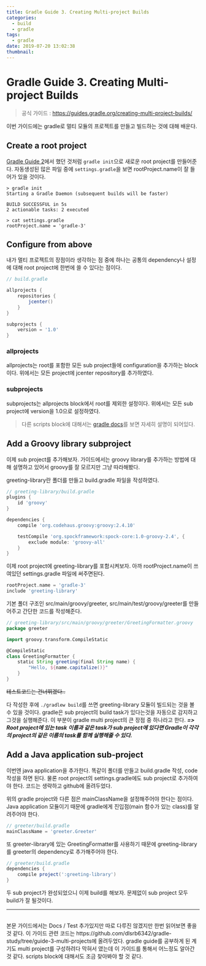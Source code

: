 ```yaml
---
title: Gradle Guide 3. Creating Multi-project Builds
categories:
  - build
  - gradle
tags:
  - gradle
date: 2019-07-20 13:02:38
thumbnail:
---
```


# Gradle Guide 3. Creating Multi-project Builds
> 공식 가이드 : https://guides.gradle.org/creating-multi-project-builds/

이번 가이드에는 gradle로 멀티 모듈의 프로젝트를 만들고 빌드하는 것에 대해 배운다.

## Create a root project
[Gradle Guide 2](https://dlsrb6342.github.io/2019/07/14/Gradle-Guide-2-Create-new-Gradle-builds/)에서 했던 것처럼 `gradle init`으로 새로운 root project를 만들어준다. 자동생성된 많은 파일 중에 `settings.gradle`을 보면 rootProject.name이 잘 들어가 있을 것이다.

```console
> gradle init
Starting a Gradle Daemon (subsequent builds will be faster)

BUILD SUCCESSFUL in 5s
2 actionable tasks: 2 executed

> cat settings.gradle
rootProject.name = 'gradle-3'
```

## Configure from above
내가 멀티 프로젝트의 장점이라 생각하는 점 중에 하나는 공통의 dependency나 설정에 대해 root project에 한번에 쓸 수 있다는 점이다. 
```groovy
// build.gradle

allprojects {
    repositories {
        jcenter()
    }
}

subprojects {
    version = '1.0'
}

```
### allprojects
allprojects는 root를 포함한 모든 sub project들에 configuration을 추가하는 block이다. 위에서는 모든 project에 jcenter repository를 추가하였다.

### subprojects
subprojects는 allprojects block에서 root를 제외한 설정이다. 위에서는 모든 sub project에 version을 1.0으로 설정하였다. 
> 다른 scripts block에 대해서는 [gradle docs](https://docs.gradle.org/current/dsl/org.gradle.api.Project.html#N159F0)를 보면 자세히 설명이 되어있다. 


## Add a Groovy library subproject
이제 sub project를 추가해보자. 가이드에서는 groovy library를 추가하는 방법에 대해 설명하고 있어서 groovy를 잘 모르지만 그냥 따라해봤다.

greeting-library란 폴더를 만들고 build.gradle 파일을 작성하였다.
```groovy
// greeting-library/build.gradle
plugins {
    id 'groovy'
}

dependencies {
    compile 'org.codehaus.groovy:groovy:2.4.10'

    testCompile 'org.spockframework:spock-core:1.0-groovy-2.4', {
        exclude module: 'groovy-all'
    }
}
```

이제 root project에 greeting-library를 포함시켜보자. 아까 rootProject.name이 쓰여있던 settings.gradle 파일에 써주면된다.
```groovy
rootProject.name = 'gradle-3'
include 'greeting-library'
```

기본 폴더 구조인 src/main/groovy/greeter, src/main/test/groovy/greeter를 만들어주고 간단한 코드를 작성해준다. 
```groovy
// greeting-library/src/main/groovy/greeter/GreetingFormatter.groovy
package greeter

import groovy.transform.CompileStatic

@CompileStatic
class GreetingFormatter {
    static String greeting(final String name) {
        "Hello, ${name.capitalize()}"
    }
}
```
~~테스트코드는 건너뛰겠다..~~

다 작성한 후에 `./gradlew build`를 쓰면 greeting-library 모듈이 빌드되는 것을 볼 수 있을 것이다. gradle은 sub project의 build task가 있다는것을 자동으로 감지하고 그것을 실행해준다. 이 부분이 gradle multi project의 큰 장점 중 하나라고 한다.
***=> Root project에 있는 task 이름과 같은 task가 sub project에 있다면 Gradle이 각각의 project의 같은 이름의 task를 함께 실행해줄 수 있다.***

## Add a Java application sub-project
이번엔 java application을 추가한다. 똑같이 폴더를 만들고 build.gradle 작성, code 작성을 하면 된다. 물론 root project의 settings.gradle에도 sub project로 추가하여야 한다. 코드는 생략하고 github에 올려두었다.

위의 gradle project와 다른 점은 mainClassName을 설정해주어야 한다는 점이다. Java application 모듈이기 때문에 gradle에게 진입점(main 함수가 있는 class)를 알려주어야 한다.
```groovy
// greeter/build.gradle
mainClassName = 'greeter.Greeter'
```

또 greeter-library에 있는 GreetingFormatter를 사용하기 때문에 greeting-library를 greeter의 dependency로 추가해주어야 한다.
```groovy
// greeter/build.gradle
dependencies {
    compile project(':greeting-library')
}
```
두 sub project가 완성되었으니 이제 build를 해보자. 문제없이 sub project 모두 build가 잘 될것이다.
<br/>

---

<br/>
본문 가이드에서는 Docs / Test 추가있지만 따로 다루진 않겠지만 한번 읽어보면 좋을 것 같다. 이 가이드 관련 코드는 https://github.com/dlsrb6342/gradle-study/tree/guide-3-multi-projects에 올려두었다. gradle guide를 공부하게 된 계기도 multi project를 구성하려다 막혀서 였는데 이 가이드를 통해서 어느정도 알아간 것 같다. scripts block에 대해서도 조금 찾아봐야 할 것 같다.

